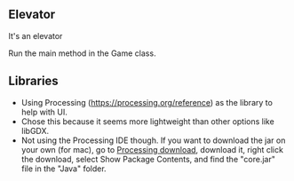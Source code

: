 ## Elevator

It's an elevator

Run the main method in the Game class.

## Libraries

- Using Processing (https://processing.org/reference) as the library to help with UI.
- Chose this because it seems more lightweight than other options like libGDX.
- Not using the Processing IDE though. If you want to download the jar on your own (for mac), go to [Processing download](https://processing.org/download), download it, right click the download, select Show Package Contents, and find the "core.jar" file in the "Java" folder.